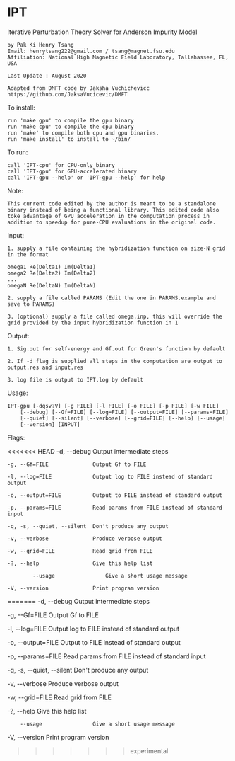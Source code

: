 # IPT
Iterative Perturbation Theory Solver for Anderson Impurity Model

	by Pak Ki Henry Tsang  
	Email: henrytsang222@gmail.com / tsang@magnet.fsu.edu  
	Affiliation: National High Magnetic Field Laboratory, Tallahassee, FL, USA
	
	Last Update : August 2020

	Adapted from DMFT code by Jaksha Vuchichevicc https://github.com/JaksaVucicevic/DMFT
	 


To install:

	run 'make gpu' to compile the gpu binary  
	run 'make cpu' to compile the cpu binary  
	run 'make' to compile both cpu and gpu binaries.  
	run 'make install' to install to ~/bin/  
  
To run:
  
	call 'IPT-cpu' for CPU-only binary  
	call 'IPT-gpu' for GPU-accelerated binary  
	call 'IPT-gpu --help' or 'IPT-gpu --help' for help
  
Note: 

	This current code edited by the author is meant to be a standalone binary instead of being a functional library. This edited code also toke advantage of GPU acceleration in the computation process in addition to speedup for pure-CPU evaluations in the original code.
	
Input:
	
	1. supply a file containing the hybridization function on size-N grid in the format
	
	omega1 Re(Delta1) Im(Delta1)  
	omega2 Re(Delta2) Im(Delta2)  
	...  
	omegaN Re(DeltaN) Im(DeltaN)  
	
	2. supply a file called PARAMS (Edit the one in PARAMS.example and save to PARAMS)
	
	3. (optional) supply a file called omega.inp, this will override the grid provided by the input hybridization function in 1
	
Output:

	1. Sig.out for self-energy and Gf.out for Green's function by default
	
	2. If -d flag is supplied all steps in the computation are output to output.res and input.res
	
	3. log file is output to IPT.log by default
	
	
Usage:
 
	IPT-gpu [-dqsv?V] [-g FILE] [-l FILE] [-o FILE] [-p FILE] [-w FILE]  
		[--debug] [--Gf=FILE] [--log=FILE] [--output=FILE] [--params=FILE]  
		[--quiet] [--silent] [--verbose] [--grid=FILE] [--help] [--usage]  
		[--version] [INPUT]  

Flags:

<<<<<<< HEAD
	-d, --debug                Output intermediate steps

	-g, --Gf=FILE              Output Gf to FILE

	-l, --log=FILE             Output log to FILE instead of standard output

	-o, --output=FILE          Output to FILE instead of standard output

	-p, --params=FILE          Read params from FILE instead of standard input

	-q, -s, --quiet, --silent  Don't produce any output

	-v, --verbose              Produce verbose output

	-w, --grid=FILE            Read grid from FILE

	-?, --help                 Give this help list

			--usage                Give a short usage message
		  
	-V, --version              Print program version
=======
  -d, --debug                Output intermediate steps
  
  -g, --Gf=FILE              Output Gf to FILE
  
  -l, --log=FILE             Output log to FILE instead of standard output
  
  -o, --output=FILE          Output to FILE instead of standard output
  
  -p, --params=FILE          Read params from FILE instead of standard input
  
  -q, -s, --quiet, --silent  Don't produce any output
  
  -v, --verbose              Produce verbose output
  
  -w, --grid=FILE            Read grid from FILE
  
  -?, --help                 Give this help list
  
    	--usage                Give a short usage message
      
  -V, --version              Print program version
>>>>>>> experimental


  
